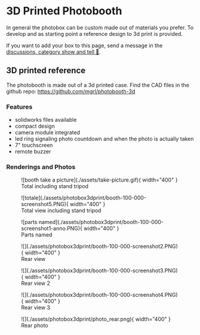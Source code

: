 # 3D Printed Photobooth

In general the photobox can be custom made out of materials you prefer.
To develop and as starting point a reference design to 3d print is provided.

If you want to add your box to this page, send a message in the [discussions, category show and tell 📣](https://github.com/mgrl/photobooth-app/discussions/categories/show-and-tell).

## 3D printed reference

The photobooth is made out of a 3d printed case.
Find the CAD files in the github repo: <https://github.com/mgrl/photobooth-3d>

### Features

- solidworks files available
- compact design
- camera module integrated
- led ring signaling photo countdown and when the photo is actually taken
- 7" touchscreen
- remote buzzer

### Renderings and Photos

<figure markdown>
  ![booth take a picture](./assets/take-picture.gif){ width="400" }
  <figcaption>Total including stand tripod</figcaption>
</figure>

<figure markdown>
  ![totale](./assets/photobox3dprint/booth-100-000-screenshot5.PNG){ width="400" }
  <figcaption>Total view including stand tripod</figcaption>
</figure>

<figure markdown>
  ![parts named](./assets/photobox3dprint/booth-100-000-screenshot1-anno.PNG){ width="400" }
  <figcaption>Parts named</figcaption>
</figure>

<figure markdown>
  ![](./assets/photobox3dprint/booth-100-000-screenshot2.PNG){ width="400" }
  <figcaption>Rear view</figcaption>
</figure>

<figure markdown>
  ![](./assets/photobox3dprint/booth-100-000-screenshot3.PNG){ width="400" }
  <figcaption>Rear view 2</figcaption>
</figure>

<figure markdown>
  ![](./assets/photobox3dprint/booth-100-000-screenshot4.PNG){ width="400" }
  <figcaption>Rear view 3</figcaption>
</figure>

<figure markdown>
  ![](./assets/photobox3dprint/photo_rear.png){ width="400" }
  <figcaption>Rear photo</figcaption>
</figure>
